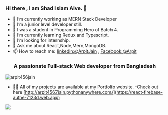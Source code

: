 
### Hi there , I am Shad Islam Alve. 👋

- 🔭 I’m currently working as MERN Stack Developer
- 🔭 I’m a junior level developer still.
- 🔭 I was a student in Programming Hero of Batch 4.
- 🌱 I’m currently learning Redux and Typescript.
- 🤔 I’m looking for internship.
- 💬 Ask me about React,Node,Mern,MongoDB.
- 📫 How to reach me: [linkedin:@ArpitJain](https://www.linkedin.com/in/shadmanalve/) , [Facebook:@Arpit](https://web.facebook.com/shadman.alvee.14/)


<h3 align="center">A passionate Full-stack Web developer from Bangladesh</h3>

<p align="left"> <img src="https://komarev.com/ghpvc/?username=arpit456jain&label=Profile%20views&color=0e75b6&style=flat" alt="arpit456jain" /> </p>



- 👨‍💻 All of my projects are available at my Portfolio website.
-Check out here  [http://arpit4567jain.pythonanywhere.com/](https://react-firebase-authe-7123d.web.app)
<img src="https://i.ibb.co/cX8Xdjt/oirt.png">
